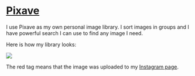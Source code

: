 # [Pixave](http://www.littlehj.com/)

I use Pixave as my own personal image library. I sort images in groups and I have powerful search I can use to find any image I need.

Here is how my library looks:

![](https://i.imgur.com/MjGFvSb.jpg)

The red tag means that the image was uploaded to my [Instagram page](https://www.instagram.com/prettiways).
